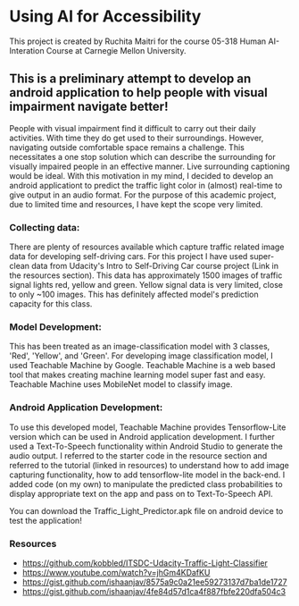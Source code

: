 # Using AI for Accessibility
This project is created by Ruchita Maitri for the course 05-318 Human AI-Interation Course at Carnegie Mellon University.


## This is a preliminary attempt to develop an android application to help people with visual impairment navigate better!

People with visual impairment find it difficult to carry out their daily activities. With time they do get used to their surroundings. However, navigating outside comfortable space remains a challenge. This necessitates a one stop solution which can describe the surrounding for visually impaired people in an effective manner. Live surrounding captioning would be ideal. With this motivation in my mind, I decided to develop an android applicationt to predict the traffic light color in (almost) real-time to give output in an audio format. For the purpose of this academic project, due to limited time and resources, I have kept the scope very limited. 

### Collecting data:
There are plenty of resources available which capture traffic related image data for developing self-driving cars. For this project I have used super-clean data from Udacity's Intro to Self-Driving Car course project (Link in the resources section). This data has approximately 1500 images of traffic signal lights red, yellow and green. Yellow signal data is very limited, close to only ~100 images. This has definitely affected model's prediction capacity for this class.

### Model Development:
This has been treated as an image-classification model with 3 classes, 'Red', 'Yellow', and 'Green'. For developing image classification model, I used Teachable Machine by Google. Teachable Machine is a web based tool that makes creating machine learning model super fast and easy. Teachable Machine uses MobileNet model to classify image. 

### Android Application Development:
To use this developed model, Teachable Machine provides Tensorflow-Lite version which can be used in Android application development. I further used a Text-To-Speech functionality within Android Studio to generate the audio output. I referred to the starter code in the resource section and referred to the tutorial (linked in resources) to understand how to add image capturing functionality, how to add tensorflow-lite model in the back-end. I added code (on my own) to manipulate the predicted class probabilities to display appropriate text on the app and pass on to Text-To-Speech API. 


You can download the Traffic_Light_Predictor.apk file on android device to test the application! 

### Resources
- https://github.com/kobbled/ITSDC-Udacity-Traffic-Light-Classifier
- https://www.youtube.com/watch?v=jhGm4KDafKU
- https://gist.github.com/ishaanjav/8575a9c0a21ee59273137d7ba1de1727
- https://gist.github.com/ishaanjav/4fe84d57d1ca4f887fbfe220dfa504c3




